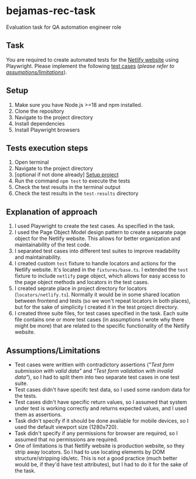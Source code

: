 # bejamas-rec-task

Evaluation task for QA automation engineer role

## Task

You are required to create automated tests for the [Netlify website](https://www.netlify.com/) using Playwright. Please implement the following [test cases](./TEST_CASES.md) (_please refer to [assumptions/limitations](#assumptionslimitations)_).

## Setup

1. Make sure you have Node.js >=18 and npm installed.
2. Clone the repository
3. Navigate to the project directory
4. Install dependencies
5. Install Playwright browsers

## Tests execution steps

1. Open terminal
2. Navigate to the project directory
3. [optional if not done already] [Setup project](#setup)
4. Run the command `npm test` to execute the tests
5. Check the test results in the terminal output
6. Check the test results in the `test-results` directory

## Explanation of approach

1. I used Playwright to create the test cases. As specified in the task.
2. I used the Page Object Model design pattern to create a separate page object for the Netlify website. This allows for better organization and maintainability of the test code.
3. I separated test cases into different test suites to improve readability and maintainability.
4. I created custom `test` fixture to handle locators and actions for the Netlify website. It's located in the `fixtures/base.ts`. I extended the `test` fixture to include `netlify` page object, which allows for easy access to the page object methods and locators in the test cases.
5. I created seprate place in project directory for locators (`locators/netlify.ts`). Normally it would be in some shared location between frontend and tests (so we won't repeat locators in both places), but for the sake of simplicity I created it in the test project directory.
6. I created three suite files, for test cases specified in the task. Each suite file contains one or more test cases (in assumptions I wrote why there might be more) that are related to the specific functionality of the Netlify website.

## Assumptions/Limitations

- Test cases were writtien with contradictory assertions (_"Test form submission with valid data"_ and _"Test form validation with invalid data"_), so I had to split them into two separate test cases in one test suite.
- Test cases didn't have specifc test data, so I used some random data for the tests.
- Test cases didn't have specific return values, so I assumed that system under test is working correctly and returns expected values, and I used them as assertions.
- Task didn't specify if it should be done available for mobile devices, so I used the default viewport size (1280x720).
- Task didn't specify if any permissions for browser are required, so I assumed that no permissions are required.
- One of limitations is that Netlify website is production website, so they strip away locators. So I had to use locating elements by DOM structure/stripping ids/etc. This is not a good practice (much better would be, if they'd have test attributes), but I had to do it for the sake of the task.

